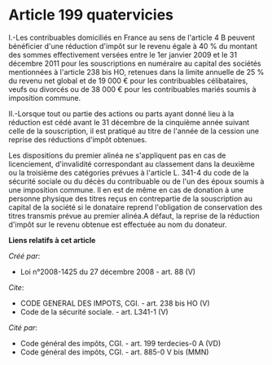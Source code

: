 # Article 199 quatervicies

I.-Les contribuables domiciliés en France au sens de l'article 4 B peuvent bénéficier d'une réduction d'impôt sur le revenu
égale à 40 % du montant des sommes effectivement versées entre le 1er janvier 2009 et le 31 décembre 2011 pour les
souscriptions en numéraire au capital des sociétés mentionnées à l'article 238 bis HO, retenues dans la limite annuelle de 25
% du revenu net global et de 19 000 € pour les contribuables célibataires, veufs ou divorcés ou de 38 000 € pour les
contribuables mariés soumis à imposition commune. 

II.-Lorsque tout ou partie des actions ou parts ayant donné lieu à la réduction est cédé avant le 31 décembre de la cinquième
année suivant celle de la souscription, il est pratiqué au titre de l'année de la cession une reprise des réductions d'impôt
obtenues. 

Les dispositions du premier alinéa ne s'appliquent pas en cas de licenciement, d'invalidité correspondant au classement dans
la deuxième ou la troisième des catégories prévues à l'article L. 341-4 du code de la sécurité sociale ou du décès du
contribuable ou de l'un des époux soumis à une imposition commune. Il en est de même en cas de donation à une personne
physique des titres reçus en contrepartie de la souscription au capital de la société si le donataire reprend l'obligation de
conservation des titres transmis prévue au premier alinéa.A défaut, la reprise de la réduction d'impôt sur le revenu obtenue
est effectuée au nom du donateur.

**Liens relatifs à cet article**

_Créé par_:

  - Loi n°2008-1425 du 27 décembre 2008 - art. 88 (V)

_Cite_:

  - CODE GENERAL DES IMPOTS, CGI. - art. 238 bis HO (V)
  - Code de la sécurité sociale. - art. L341-1 (V)

_Cité par_:

  - Code général des impôts, CGI. - art. 199 terdecies-0 A (VD)
  - Code général des impôts, CGI. - art. 885-0 V bis (MMN)
